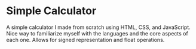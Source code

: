 # Simple Calculator
A simple calculator I made from scratch using HTML, CSS, and JavaScript. Nice way to familiarize myself with the languages and the core aspects of each one. Allows for signed representation and float operations. 
